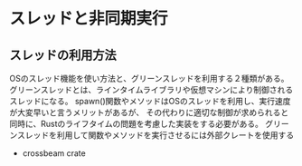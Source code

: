 # スレッドと非同期実行

## スレッドの利用方法

OSのスレッド機能を使い方法と、グリーンスレッドを利用する２種類がある。
 グリーンスレッドとは、ラインタイムライブラリや仮想マシンにより制御されるスレッドになる。
spawn()関数やメソッドはOSのスレッドを利用し、実行速度が大変早いと言うメリットがあるが、
その代わりに適切な制御が求められると同時に、Rustのライフタイムの問題を考慮した実装をする必要がある。
グリーンスレッドを利用して関数やメソッドを実行させるには外部クレートを使用する

- crossbeam crate